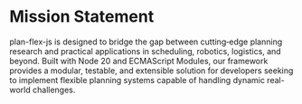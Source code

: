 # Mission Statement

plan-flex-js is designed to bridge the gap between cutting‑edge planning research and practical applications in scheduling, 
robotics, logistics, and beyond. Built with Node 20 and ECMAScript Modules, our framework provides a modular, testable, 
and extensible solution for developers seeking to implement flexible planning systems capable of handling dynamic real-world challenges.
